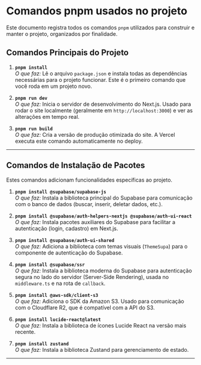 # Comandos pnpm usados no projeto

Este documento registra todos os comandos `pnpm` utilizados para construir e manter o projeto, organizados por finalidade.

## Comandos Principais do Projeto

1. **`pnpm install`**  
   _O que faz:_ Lê o arquivo `package.json` e instala todas as dependências necessárias para o projeto funcionar. Este é o primeiro comando que você roda em um projeto novo.

2. **`pnpm run dev`**  
   _O que faz:_ Inicia o servidor de desenvolvimento do Next.js. Usado para rodar o site localmente (geralmente em `http://localhost:3000`) e ver as alterações em tempo real.

3. **`pnpm run build`**  
   _O que faz:_ Cria a versão de produção otimizada do site. A Vercel executa este comando automaticamente no deploy.

---

## Comandos de Instalação de Pacotes

Estes comandos adicionam funcionalidades específicas ao projeto.

1. **`pnpm install @supabase/supabase-js`**  
   _O que faz:_ Instala a biblioteca principal do Supabase para comunicação com o banco de dados (buscar, inserir, deletar dados, etc.).

2. **`pnpm install @supabase/auth-helpers-nextjs @supabase/auth-ui-react`**  
   _O que faz:_ Instala pacotes auxiliares do Supabase para facilitar a autenticação (login, cadastro) em Next.js.

3. **`pnpm install @supabase/auth-ui-shared`**  
   _O que faz:_ Adiciona a biblioteca com temas visuais (`ThemeSupa`) para o componente de autenticação do Supabase.

4. **`pnpm install @supabase/ssr`**  
   _O que faz:_ Instala a biblioteca moderna do Supabase para autenticação segura no lado do servidor (Server-Side Rendering), usada no `middleware.ts` e na rota de `callback`.

5. **`pnpm install @aws-sdk/client-s3`**  
   _O que faz:_ Adiciona o SDK da Amazon S3. Usado para comunicação com o Cloudflare R2, que é compatível com a API do S3.

6. **`pnpm install lucide-react@latest`**  
   _O que faz:_ Instala a biblioteca de ícones Lucide React na versão mais recente.

7. **`pnpm install zustand`**  
   _O que faz:_ Instala a biblioteca Zustand para gerenciamento de estado.

---
